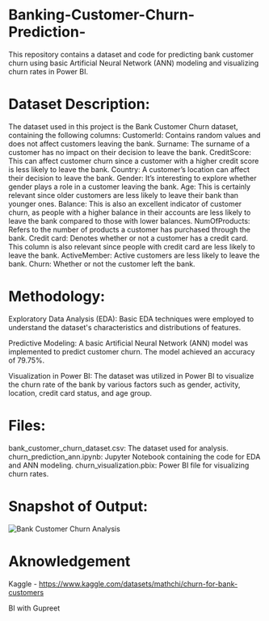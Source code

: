 # Banking-Customer-Churn-Prediction-
This repository contains a dataset and code for predicting bank customer churn using basic Artificial Neural Network (ANN) modeling and visualizing churn rates in Power BI.

# Dataset Description:
The dataset used in this project is the Bank Customer Churn dataset, containing the following columns:
CustomerId: Contains random values and does not affect customers leaving the bank.
Surname: The surname of a customer has no impact on their decision to leave the bank.
CreditScore: This can affect customer churn since a customer with a higher credit score is less likely to leave the bank.
Country: A customer’s location can affect their decision to leave the bank.
Gender: It’s interesting to explore whether gender plays a role in a customer leaving the bank.
Age: This is certainly relevant since older customers are less likely to leave their bank than younger ones.
Balance: This is also an excellent indicator of customer churn, as people with a higher balance in their accounts are less likely to leave the bank compared to those with lower balances.
NumOfProducts: Refers to the number of products a customer has purchased through the bank.
Credit card: Denotes whether or not a customer has a credit card. This column is also relevant since people with credit card are less likely to leave the bank.
ActiveMember: Active customers are less likely to leave the bank.
Churn: Whether or not the customer left the bank.

# Methodology:
Exploratory Data Analysis (EDA): Basic EDA techniques were employed to understand the dataset's characteristics and distributions of features.

Predictive Modeling: A basic Artificial Neural Network (ANN) model was implemented to predict customer churn. The model achieved an accuracy of 79.75%.

Visualization in Power BI: The dataset was utilized in Power BI to visualize the churn rate of the bank by various factors such as gender, activity, location, credit card status, and age group.

# Files:
bank_customer_churn_dataset.csv: The dataset used for analysis.
churn_prediction_ann.ipynb: Jupyter Notebook containing the code for EDA and ANN modeling.
churn_visualization.pbix: Power BI file for visualizing churn rates.

# Snapshot of Output:
![Bank Customer Churn Analysis ](https://github.com/DatwaniNiyati/Banking-Customer-Churn-Prediction-/assets/42810444/90c7a65a-bf94-4c39-9c6f-4ee9bce2bb45)

# Aknowledgement
Kaggle - https://www.kaggle.com/datasets/mathchi/churn-for-bank-customers

BI with Gupreet
